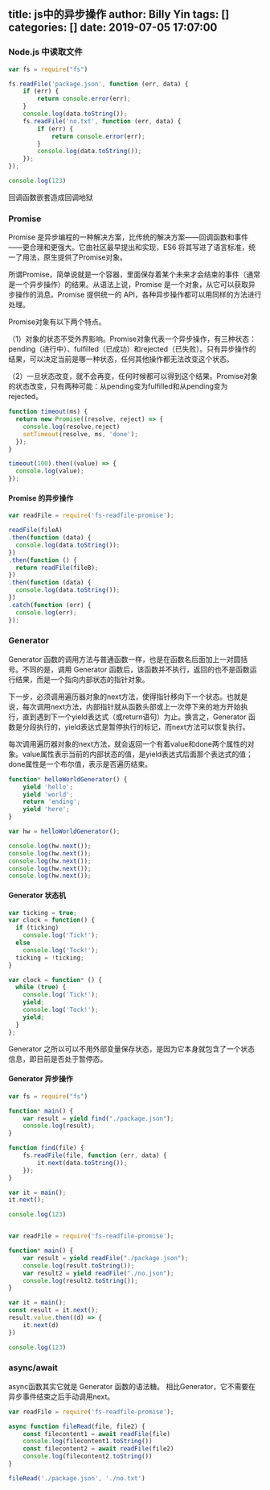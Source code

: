 title: js中的异步操作
author: Billy Yin
tags: []
categories: []
date: 2019-07-05 17:07:00
---
### Node.js 中读取文件

```js
var fs = require("fs")

fs.readFile('package.json', function (err, data) {
    if (err) {
        return console.error(err);
    }
    console.log(data.toString());
    fs.readFile('no.txt', function (err, data) {
        if (err) {
            return console.error(err);
        }
        console.log(data.toString());
    });
});

console.log(123)
```

回调函数嵌套造成回调地狱

### Promise

Promise 是异步编程的一种解决方案，比传统的解决方案——回调函数和事件——更合理和更强大。它由社区最早提出和实现，ES6 将其写进了语言标准，统一了用法，原生提供了Promise对象。

所谓Promise，简单说就是一个容器，里面保存着某个未来才会结束的事件（通常是一个异步操作）的结果。从语法上说，Promise 是一个对象，从它可以获取异步操作的消息。Promise 提供统一的 API，各种异步操作都可以用同样的方法进行处理。

Promise对象有以下两个特点。

（1）对象的状态不受外界影响。Promise对象代表一个异步操作，有三种状态：pending（进行中）、fulfilled（已成功）和rejected（已失败）。只有异步操作的结果，可以决定当前是哪一种状态，任何其他操作都无法改变这个状态。

（2）一旦状态改变，就不会再变，任何时候都可以得到这个结果。Promise对象的状态改变，只有两种可能：从pending变为fulfilled和从pending变为rejected。

```js
function timeout(ms) {
  return new Promise((resolve, reject) => {
    console.log(resolve,reject)
    setTimeout(resolve, ms, 'done');
  });
}

timeout(100).then((value) => {
  console.log(value);
});
```

#### Promise 的异步操作

```js
var readFile = require('fs-readfile-promise');

readFile(fileA)
.then(function (data) {
  console.log(data.toString());
})
.then(function () {
  return readFile(fileB);
})
.then(function (data) {
  console.log(data.toString());
})
.catch(function (err) {
  console.log(err);
});
```

### Generator

Generator 函数的调用方法与普通函数一样，也是在函数名后面加上一对圆括号。不同的是，调用 Generator 函数后，该函数并不执行，返回的也不是函数运行结果，而是一个指向内部状态的指针对象。

下一步，必须调用遍历器对象的next方法，使得指针移向下一个状态。也就是说，每次调用next方法，内部指针就从函数头部或上一次停下来的地方开始执行，直到遇到下一个yield表达式（或return语句）为止。换言之，Generator 函数是分段执行的，yield表达式是暂停执行的标记，而next方法可以恢复执行。

每次调用遍历器对象的next方法，就会返回一个有着value和done两个属性的对象。value属性表示当前的内部状态的值，是yield表达式后面那个表达式的值；done属性是一个布尔值，表示是否遍历结束。

```js
function* helloWorldGenerator() {
    yield 'hello';
    yield 'world';
    return 'ending';
    yield 'here';
}

var hw = helloWorldGenerator();

console.log(hw.next());
console.log(hw.next());
console.log(hw.next());
console.log(hw.next());
console.log(hw.next());

```

#### Generator 状态机

```js
var ticking = true;
var clock = function() {
  if (ticking)
    console.log('Tick!');
  else
    console.log('Tock!');
  ticking = !ticking;
}

var clock = function* () {
  while (true) {
    console.log('Tick!');
    yield;
    console.log('Tock!');
    yield;
  }
};
```

Generator 之所以可以不用外部变量保存状态，是因为它本身就包含了一个状态信息，即目前是否处于暂停态。


#### Generator 异步操作

```js
var fs = require("fs")

function* main() {
    var result = yield find("./package.json");
    console.log(result);
}

function find(file) {
    fs.readFile(file, function (err, data) {
        it.next(data.toString());
    });
}

var it = main();
it.next();

console.log(123)
```

```js

var readFile = require('fs-readfile-promise');

function* main() {
    var result = yield readFile("./package.json");
    console.log(result.toString());
    var result2 = yield readFile("./no.json");
    console.log(result2.toString());
}

var it = main();
const result = it.next();
result.value.then((d) => {
    it.next(d)
})

console.log(123)

```

### async/await

async函数其实它就是 Generator 函数的语法糖。
相比Generator，它不需要在异步事件结束之后手动调用next。

```js
var readFile = require('fs-readfile-promise');

async function fileRead(file, file2) {
    const filecontent1 = await readFile(file)
    console.log(filecontent1.toString())
    const filecontent2 = await readFile(file2)
    console.log(filecontent2.toString())
}

fileRead('./package.json', './no.txt')

```